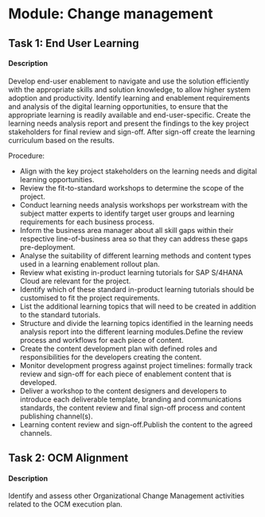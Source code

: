 
# Module: Change management
## Task 1: End User Learning
#### Description
Develop end-user enablement to navigate and use the solution efficiently with the appropriate skills and solution knowledge, to allow higher system adoption and productivity. Identify learning and enablement requirements and analysis of the digital learning opportunities, to ensure that the appropriate learning is readily available and end-user-specific. Create the learning needs analysis report and present the findings to the key project stakeholders for final review and sign-off. After sign-off create the learning curriculum based on the results. 

Procedure: 
* Align with the key project stakeholders on the learning needs and digital learning opportunities.
* Review the fit-to-standard workshops to determine the scope of the project.
* Conduct learning needs analysis workshops per workstream with the subject matter experts to identify target user groups and learning requirements for each business process.
* Inform the business area manager about all skill gaps within their respective line-of-business area so that they can address these gaps pre-deployment.
* Analyse the suitability of different learning methods and content types used in a learning enablement rollout plan.
* Review what existing in-product learning tutorials for SAP S/4HANA Cloud are relevant for the project.
* Identify which of these standard in-product learning tutorials should be customised to fit the project requirements.
* List the additional learning topics that will need to be created in addition to the standard tutorials.
* Structure and divide the learning topics identified in the learning needs analysis report into the different learning modules.Define the review process and workflows for each piece of content.
* Create the content development plan with defined roles and responsibilities for the developers creating the content.
* Monitor development progress against project timelines: formally track review and sign-off for each piece of enablement content that is developed.
* Deliver a workshop to the content designers and developers to introduce each deliverable template, branding and communications standards, the content review and final sign-off process and content publishing channel(s).
* Learning content review and sign-off.Publish the content to the agreed channels.
## Task 2: OCM Alignment
#### Description
Identify and assess other Organizational Change Management activities related to the OCM execution plan.

